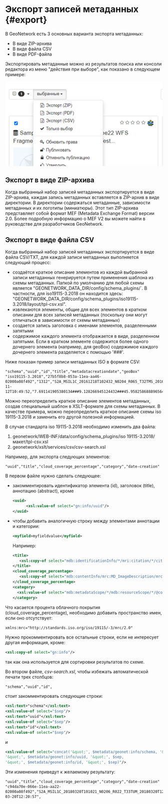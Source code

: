# Экспорт записей метаданных {#export}

В GeoNetwork есть 3 основных варианта экспорта метаданных: 
- В виде ZIP-архива 
- В виде файла CSV
- В виде PDF-файла

Экспортировать метаданные можно из результатов поиска или консоли редактора из меню "действия при выборе", как показано в следующем примере:

![](img/export.ru.png)

## Экспорт в виде ZIP-архива

Когда выбранный набор записей метаданных экспортируется в виде ZIP-архива, каждая запись метаданных вставляется в ZIP-архив в виде директории. 
В директории содержаться метаданные, зависимости метаданных и их логотипы (миниатюры). 
Этот тип ZIP-архива представляет собой формат MEF (Metadata Exchange Format) версии 2.0. 
Более подробную информацию о MEF V2 вы можете найти в руководстве для разработчиков GeoNetwork.

## Экспорт в виде файла CSV

Когда выбранный набор записей метаданных экспортируется в виде файла CSV/TXT, для каждой записи метаданных выполняется следующий процесс:

- создаётся краткое описание элементов из каждой выбранной записи метаданных генерируется путем применения шаблона из схемы метаданных. Папкой по умолчанию для любой схемы является "GEONETWORK_DATA_DIR/config/schema_plugins/`. В частности, для iso19115-3.2018 он находится здесь: "GEONETWORK_DATA_DIR/config/schema_plugins/iso19115-3.2018/layout/tpl-csv.xsl".
- извлекаются элементы, общие для всех элементов в кратком описании для всех записей метаданных (поскольку они могут отличаться в зависимости от схемы метаданных)
- создается запись заголовка с именами элементов, разделенными запятыми
- содержимое каждого элемента отображается в виде, разделенном запятыми. Если в кратком элементе содержится более одного дочернего элемента (например, для geoBox) содержимое каждого дочернего элемента разделяется с помощью '###'.

Ниже показан пример записи метаданных ISO в формате CSV:

``` csv
"schema","uuid","id","title","metadatacreationdate","geoBox"
"iso19115-3.2018","27b5f8b8-053a-11ea-aa46-02000a08f492","1312","S2A_MSIL1C_20161218T102432_N0204_R065_T32TMS_20161218T102606","2019-11-12T10:49:52,"7.691141905380134###9.128266945124432###45.958258688896564###46.95363733424615"
```

Можно переопределить краткое описание элементов метаданных, создав специальный шаблон в XSLT-формате для схемы метаданных. В качестве примера, можно переопределить краткое описание схемы iso 19115-3.2018 и заменить его другой полезной информацией.

В случае стандарта iso 19115-3.2018 необходимо изменить два файла:

1. geonetwork/WEB-INF/data/config/schema_plugins/iso 19115-3.2018/макет/tpl-csv.xsl
2. geonetwork/xslt/services/csv/csv-search.xsl

Например, для экспорта следующих элементов:

``` csv
"uuid","title","cloud_coverage_percentage","category","date-creation"
```

В первом файле нужно сделать следующее:

-   закомментировать идентификатор элемента (id), заголовок (title), аннотацию (abstract), кроме

    ``` xml
    <uuid>
          <xsl:value-of select="gn:info/uuid"/>
    </uuid>
    ```

-   чтобы добавить аналогичную строку между элементами аннотации и категории:

    ``` xml
    <myfield>myfieldvalue</myfield>
    ```

    Например:

    ``` xml
    <title>
       <xsl:copy-of select="mdb:identificationInfo/*/mri:citation/*/cit:title"/>
    </title>
    <cloud_coverage_percentage>
       <xsl:copy-of select="mdb:contentInfo/mrc:MD_ImageDescription/mrc:cloudCoverPercentage/gco:Real"/>
    </cloud_coverage_percentage>
    <category>
      <xsl:value-of select="mdb:metadataScope/*/mdb:resourceScope/*/@codeListValue"/>
    </category>
    ```

Что касается процента облачного покрытия (cloud_coverage_percentage), необходимо добавить пространство имен, если оно отсутствует:

``` xml
xmlns:mrc="http://standards.iso.org/iso/19115/-3/mrc/2.0"
```

Нужно прокомментировать все остальные строки, если не интересует другая информация, кроме:

``` xml
<xsl:copy-of select="gn:info"/>
```

так как она используется для сортировки результатов по схеме.

Во втором файле, *csv-search.xsl*, чтобы избежать автоматической печати трех столбцов:

``` csv
"schema","uuid","id",
```

стоит закомментировать следующие строки:

``` xml
<xsl:text>"schema"</xsl:text>
<xsl:value-of select="$sep"/>
<xsl:text>"uuid"</xsl:text>
<xsl:value-of select="$sep"/>
<xsl:text>"id"</xsl:text>
<xsl:value-of select="$sep"/>
```

и

``` xml
<xsl:value-of select="concat('&quot;', $metadata/geonet:info/schema, '&quot;', $sep,
'&quot;', $metadata/geonet:info/uuid, '&quot;', $sep,
'&quot;', $metadata/geonet:info/id, '&quot;', $sep)"/>
```

Эти изменения приведут к желаемому результату:

``` csv
"uuid","title","cloud_coverage_percentage","category","date-creation"
"c94da70e-066e-11ea-aa22-02000a08f492","S2A_MSIL1C_20180320T101021_N0206_R022_T33TUM_20180320T122057","36.0368","dataset","2018-03-20T12:20:57",
```
